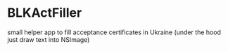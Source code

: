 # BLKActFiller
small helper app to fill acceptance certificates in Ukraine (under the hood just draw text into NSImage)
